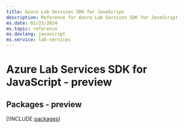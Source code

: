 ```yaml
---
title: Azure Lab Services SDK for JavaScript
description: Reference for Azure Lab Services SDK for JavaScript
ms.date: 01/23/2024
ms.topic: reference
ms.devlang: javascript
ms.service: lab-services
---
```

# Azure Lab Services SDK for JavaScript - preview
## Packages - preview
[!INCLUDE [packages](lab-services-index.md)]